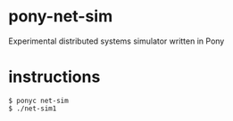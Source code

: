 # pony-net-sim
Experimental distributed systems simulator written in Pony

# instructions
```
$ ponyc net-sim
$ ./net-sim1
```
